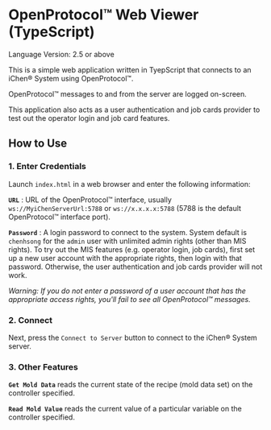 # OpenProtocol&trade; Web Viewer (TypeScript)

Language Version: 2.5 or above

This is a simple web application written in TyepScript that connects to an iChen&reg; System using OpenProtocol&trade;.

OpenProtocol&trade; messages to and from the server are logged on-screen.

This application also acts as a user authentication and job cards provider to test out the operator login and job card features.

## How to Use

### 1. Enter Credentials

Launch `index.html` in a web browser and enter the following information:

**`URL`** : URL of the OpenProtocol&trade; interface, usually `ws://MyiChenServerUrl:5788` or `ws://x.x.x.x:5788` (5788 is the default OpenProtocol&trade; interface port).

**`Password`** : A login password to connect to the system.  System default is `chenhsong` for the `admin` user with unlimited admin rights (other than MIS rights).
To try out the MIS features (e.g. operator login, job cards), first set up a new user account with the appropriate rights, then login with that password.
Otherwise, the user authentication and job cards provider will not work.

_Warning: If you do not enter a password of a user account that has the appropriate access rights, you'll fail to see all OpenProtocol&trade; messages._

### 2. Connect

Next, press the `Connect to Server` button to connect to the iChen&reg; System server.

### 3. Other Features

**`Get Mold Data`** reads the current state of the recipe (mold data set) on the controller specified.

**`Read Mold Value`** reads the current value of a particular variable on the controller specified.

